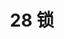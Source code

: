 ---
title: 28 锁
description: 并发编程的一个最近本问题：希望原子式执行一些列指令，但由于单处理器上的中断（或者多个线程在多处理器上并发执行），无法实现。通过锁（Lock），可以直接解决这一问题。

---